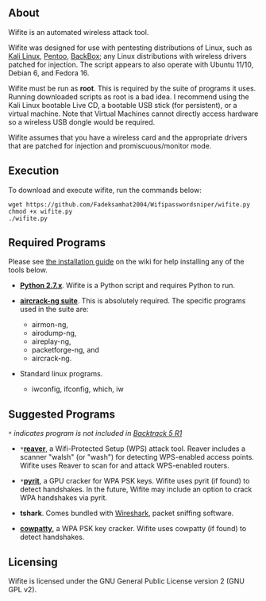 About
-----

Wifite is an automated wireless attack tool.

Wifite was designed for use with pentesting distributions of Linux, such as [Kali Linux](http://www.kali.org/), [Pentoo](http://www.pentoo.ch/), [BackBox](http://www.backbox.org); any Linux distributions with wireless drivers patched for injection. The script appears to also operate with Ubuntu 11/10, Debian 6, and Fedora 16.

Wifite must be run as __root__. This is required by the suite of programs it uses. Running downloaded scripts as root is a bad idea. I recommend using the Kali Linux bootable Live CD, a bootable USB stick (for persistent), or a virtual machine. Note that Virtual Machines cannot directly access hardware so a wireless USB dongle would be required.

Wifite assumes that you have a wireless card and the appropriate drivers that are patched for injection and promiscuous/monitor mode.


Execution
---------

To download and execute wifite, run the commands below:

`wget https://github.com/Fadeksamhat2004/Wifipasswordsniper/wifite.py`  
`chmod +x wifite.py`  
`./wifite.py`  


Required Programs
-----------------

Please see [the installation guide](https://github.com/derv82/wifite/wiki/Installation) on the wiki for help installing any of the tools below.

* [__Python 2.7.x__](http://python.org/getit/). Wifite is a Python script and requires Python to run.

* [__aircrack-ng suite__](http://aircrack-ng.org/).
  This is absolutely required.  The specific programs used in the suite are: 
    * airmon-ng, 
    * airodump-ng, 
    * aireplay-ng, 
    * packetforge-ng, and
    * aircrack-ng.

* Standard linux programs.
  * iwconfig, ifconfig, which, iw

Suggested Programs
------------------

_`*` indicates program is not included in [Backtrack 5 R1](http://www.backtrack-linux.org/)_

* `*`[__reaver__](https://github.com/t6x/reaver-wps-fork-t6x), a Wifi-Protected Setup (WPS) attack tool.  Reaver includes a scanner "walsh" (or "wash") for detecting WPS-enabled access points. Wifite uses Reaver to scan for and attack WPS-enabled routers.

* `*`[__pyrit__](https://github.com/JPaulMora/Pyrit), a GPU cracker for WPA PSK keys. Wifite uses pyrit (if found) to detect handshakes. In the future, Wifite may include an option to crack WPA handshakes via pyrit.

* __tshark__. Comes bundled with [Wireshark](http://www.wireshark.org/), packet sniffing software.

* [__cowpatty__](http://www.willhackforsushi.com/Cowpatty.html), a WPA PSK key cracker. Wifite uses cowpatty (if found) to detect handshakes.


Licensing
---------

Wifite is licensed under the GNU General Public License version 2 (GNU GPL v2).
